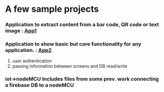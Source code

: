 # A few sample projects



### Application to extract content from a bar code, QR code or text image : [App1](https://github.com/mltfree/personalProjects/tree/master/mobileAppDev/qr-bar-code-reader)



### Application to show basic but core functionality for any application. : [App2](https://github.com/mltfree/personalProjects/tree/master/mobileAppDev/key_function_demo)
  1) user authentication
  2) passing information between screens and DB read/write 

### iot->nodeMCU Includes files from some prev. work connecting a firebase DB to a nodeMCU
